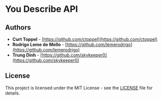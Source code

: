 # You Describe API

## Authors

* **Curt Toppel** - [https://github.com/ctoppel](https://github.com/ctoppel)
* **Rodrigo Leme de Mello** - [https://github.com/lemerodrigo](https://github.com/lemerodrigo)
* **Trung Dinh** - [https://github.com/skykeeper0](https://github.com/skykeeper0)

## License

This project is licensed under the MIT License - see the [LICENSE](LICENSE) file for details.